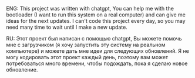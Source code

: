ENG:
This project was written with chatgpt,
You can help me with the bootloader (I want to run this system on a real computer) and can give me ideas for the next updates.
I can't code this project every day, so you may need many time to wait until I make a new update.

RU:
Этот проект был написан с помощью chatgpt,
Вы можете помочь мне с загрузчиком (я хочу запустить эту систему на реальном компьютере) и можете дать мне идеи для следующих обновлений.
Я не могу кодировать этот проект каждый день, поэтому вам может потребоваться много времени, чтобы подождать, пока я сделаю новое обновление.
